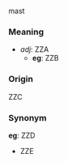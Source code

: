 mast
### Meaning
+ _adj_: ZZA
    + __eg__: ZZB

### Origin

ZZC

### Synonym

__eg__: ZZD

+ ZZE


